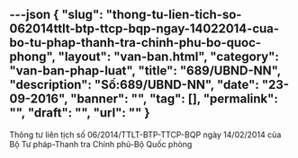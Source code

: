 ---json
{
    "slug": "thong-tu-lien-tich-so-062014ttlt-btp-ttcp-bqp-ngay-14022014-cua-bo-tu-phap-thanh-tra-chinh-phu-bo-quoc-phong",
    "layout": "van-ban.html",
    "category": "van-ban-phap-luat",
    "title": "689/UBND-NN",
    "description": "Số:689/UBND-NN",
    "date": "23-09-2016",
    "banner": "",
    "tag": [],
    "permalink": "",
    "draft": "",
    "url": ""
}
---
Thông tư liên tịch số 06/2014/TTLT-BTP-TTCP-BQP ngày 14/02/2014 của Bộ Tư pháp-Thanh tra Chính phủ-Bộ Quốc phòng